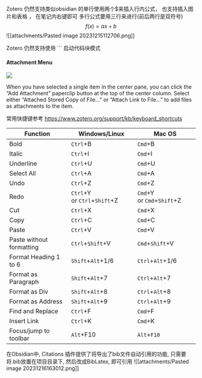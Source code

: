 Zotero 仍然支持类似obsidian 的单行使用两个$来插入行内公式， 也支持插入图片和表格 ， 在笔记内右键即可
多行公式要用三行来进行(前后两行是双符号)
$$
f(x) = a x + b
$$
![[attachments/Pasted image 20231215112706.png]]

Zotero 仍然支持使用 \`\`\` 启动代码块模式


#### Attachment Menu

![](https://www.zotero.org/support/_media/paperclip_dropdown_menu.png?w=250&tok=3eaa8c)

When you have selected a single item in the center pane, you can click the “Add Attachment” paperclip button at the top of the center column. Select either “Attached Stored Copy of File…” or “Attach Link to File…” to add files as attachments to the item.


常用快捷键参考 https://www.zotero.org/support/kb/keyboard_shortcuts

|Function|Windows/Linux|Mac OS|
|---|---|---|
|Bold|`Ctrl`+B|`Cmd`+B|
|Italic|`Ctrl`+I|`Cmd`+I|
|Underline|`Ctrl`+U|`Cmd`+U|
|Select All|`Ctrl`+A|`Cmd`+A|
|Undo|`Ctrl`+Z|`Cmd`+Z|
|Redo|`Ctrl`+Y or `Ctrl`+`Shift`+Z|`Cmd`+Y or `Cmd`+`Shift`+Z|
|Cut|`Ctrl`+X|`Cmd`+X|
|Copy|`Ctrl`+C|`Cmd`+C|
|Paste|`Ctrl`+V|`Cmd`+V|
|Paste without formatting|`Ctrl`+`Shift`+V|`Cmd`+`Shift`+V|
|Format Heading 1 to 6|`Shift`+`Alt`+1/6|`Ctrl`+`Alt`+1/6|
|Format as Paragraph|`Shift`+`Alt`+7|`Ctrl`+`Alt`+7|
|Format as Div|`Shift`+`Alt`+8|`Ctrl`+`Alt`+8|
|Format as Address|`Shift`+`Alt`+9|`Ctrl`+`Alt`+9|
|Find and Replace|`Ctrl`+F|`Cmd`+F|
|Insert Link|`Ctrl`+K|`Cmd`+K|
|Focus/jump to toolbar|`Alt`+F10|`Alt`+`F10`|


在Obsidian中, Citations 插件提供了将导出了bib文件自动引用的功能, 只需要将.bib放置在项目目录下, 然后改成BibLatex, 即可引用
![[attachments/Pasted image 20231216163012.png]]